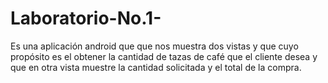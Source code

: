 # Laboratorio-No.1-
Es una aplicación android que que nos muestra dos vistas y que cuyo propósito es el obtener la cantidad de tazas de café que el cliente desea y que en otra vista muestre la cantidad solicitada y el total de la compra.
